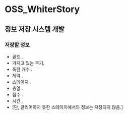 # OSS_WhiterStory
## 정보 저장 시스템 개발
### 저장할 정보
 - 골드 .
 - 가지고 있는 무기.
 - 폭탄 개수 .
 - 체력 .
 - 스테이지 .
 - 총알 .
 - 점수 .
 - 시간 .
 - [단, 클리어하지 못한 스테이지에서의 정보는 저장되지 않음.]
